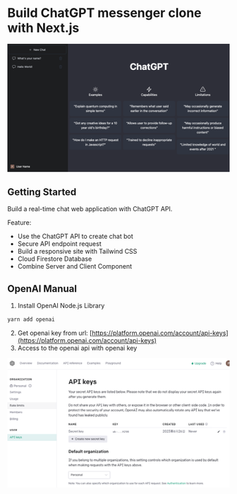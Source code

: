 # Build ChatGPT messenger clone with Next.js

<img src="doc/home_snapshot.png" style="max-width: 100%;">

## Getting Started

Build a real-time chat web application with ChatGPT API. 

Feature:
* Use the ChatGPT API to create chat bot
* Secure API endpoint request
* Build a responsive site with Tailwind CSS
* Cloud Firestore Database
* Combine Server and Client Component

## OpenAI Manual

1. Install OpenAI Node.js Library
```bash
yarn add openai
```
2. Get openai key from url: [https://platform.openai.com/account/api-keys](https://platform.openai.com/account/api-keys)
3. Access to the openai api with openai key
<img src="doc/openai_api_keys_screen.png" style="max-width: 100%;">
